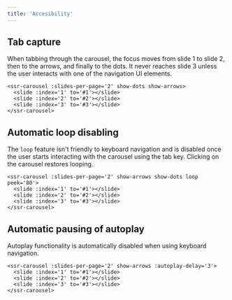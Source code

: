 ```yaml
---
title: 'Accesibility'
---
```


## Tab capture

When tabbing through the carousel, the focus moves from slide 1 to slide 2, then to the arrows, and finally to the dots.  It never reaches slide 3 unless the user interacts with one of the navigation UI elements.

<demos-accessibility-tab-capture></demos-accessibility-tab-capture>

```vue
<ssr-carousel :slides-per-page='2' show-dots show-arrows>
  <slide :index='1' to='#1'></slide>
  <slide :index='2' to='#2'></slide>
  <slide :index='3' to='#3'></slide>
</ssr-carousel>
```

## Automatic loop disabling

The `loop` feature isn't friendly to keyboard navigation and is disabled once the user starts interacting with the carousel using the tab key.  Clicking on the carousel restores looping.

<demos-accessibility-loop-disabling></demos-accessibility-loop-disabling>

```vue
<ssr-carousel :slides-per-page='2' show-arrows show-dots loop peek='80'>
  <slide :index='1' to='#1'></slide>
  <slide :index='2' to='#2'></slide>
  <slide :index='3' to='#3'></slide>
</ssr-carousel>
```

## Automatic pausing of autoplay

Autoplay functionality is automatically disabled when using keyboard navigation.

<demos-accessibility-autoplay-disabling></demos-accessibility-autoplay-disabling>

```vue
<ssr-carousel :slides-per-page='2' show-arrows :autoplay-delay='3'>
  <slide :index='1' to='#1'></slide>
  <slide :index='2' to='#2'></slide>
  <slide :index='3' to='#3'></slide>
</ssr-carousel>
```
